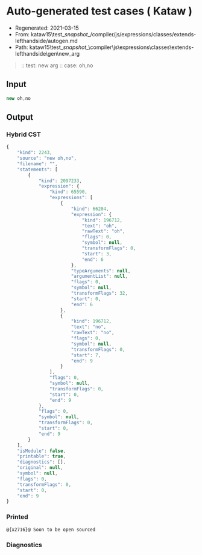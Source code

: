 # Auto-generated test cases ( Kataw )
- Regenerated: 2021-03-15
- From: kataw15\test\__snapshot__/compiler/js/expressions/classes/extends-lefthandside/autogen.md
- Path: kataw15\test\__snapshot__\compiler\js\expressions\classes\extends-lefthandside\gen\new_arg
> :: test: new arg
> :: case: oh,no
## Input

`````js
new oh,no
`````

## Output

### Hybrid CST

```javascript
{
    "kind": 2243,
    "source": "new oh,no",
    "filename": "",
    "statements": [
        {
            "kind": 2097233,
            "expression": {
                "kind": 65590,
                "expressions": [
                    {
                        "kind": 66204,
                        "expression": {
                            "kind": 196712,
                            "text": "oh",
                            "rawText": "oh",
                            "flags": 0,
                            "symbol": null,
                            "transformFlags": 0,
                            "start": 3,
                            "end": 6
                        },
                        "typeArguments": null,
                        "argumentList": null,
                        "flags": 0,
                        "symbol": null,
                        "transformFlags": 32,
                        "start": 0,
                        "end": 6
                    },
                    {
                        "kind": 196712,
                        "text": "no",
                        "rawText": "no",
                        "flags": 0,
                        "symbol": null,
                        "transformFlags": 0,
                        "start": 7,
                        "end": 9
                    }
                ],
                "flags": 0,
                "symbol": null,
                "transformFlags": 0,
                "start": 0,
                "end": 9
            },
            "flags": 0,
            "symbol": null,
            "transformFlags": 0,
            "start": 0,
            "end": 9
        }
    ],
    "isModule": false,
    "printable": true,
    "diagnostics": [],
    "original": null,
    "symbol": null,
    "flags": 0,
    "transformFlags": 0,
    "start": 0,
    "end": 9
}
```

### Printed

```javascript
@{x2716}@ Soon to be open sourced
```

### Diagnostics

```javascript

```

